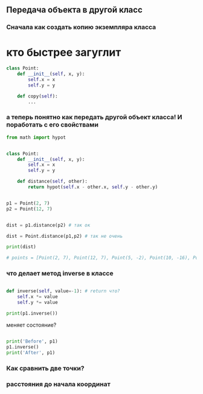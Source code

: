 ## Передача объекта в другой класс

### Сначала как создать копию экземпляра класса

# кто быстрее загуглит

```python
class Point:
    def __init__(self, x, y):
        self.x = x
        self.y = y

    def copy(self):
        ...
```

### а теперь понятно как передать другой объект класса! И поработать с его свойствами

```python
from math import hypot


class Point:
    def __init__(self, x, y):
        self.x = x
        self.y = y

    def distance(self, other):
        return hypot(self.x - other.x, self.y - other.y)


p1 = Point(2, 7)
p2 = Point(12, 7)


dist = p1.distance(p2) # так ок

dist = Point.distance(p1,p2) # так не очень

print(dist)

# points = [Point(2, 7), Point(12, 7), Point(5, -2), Point(10, -16), Point(-12, 0)]

```

### что делает метод inverse в классе

```python

def inverse(self, value=-1): # return что?
    self.x *= value
    self.y *= value

print(p1.inverse())
```

меняет состояние?
```python

print('Before', p1)
p1.inverse()
print('After', p1)

```

### Как сравнить две точки?

### расстояния до начала координат
